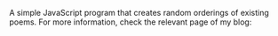 A simple JavaScript program that creates random orderings of existing poems. For more information, check the relevant page of my blog:
